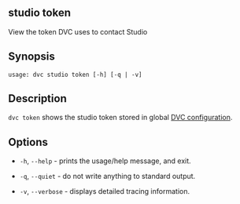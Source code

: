 ## studio token

View the token DVC uses to contact Studio

## Synopsis

```usage
usage: dvc studio token [-h] [-q | -v]
```

## Description

`dvc token` shows the studio token stored in global [DVC configuration].

[dvc configuration]:
  /doc/user-guide/project-structure/configuration#config-file-locations

## Options

- `-h`, `--help` - prints the usage/help message, and exit.

- `-q`, `--quiet` - do not write anything to standard output.

- `-v`, `--verbose` - displays detailed tracing information.
